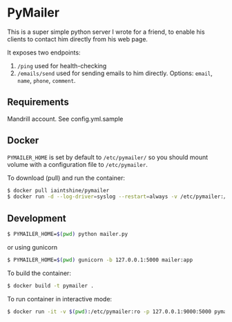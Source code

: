 # PyMailer

This is a super simple python server I wrote for a friend, to enable his clients to contact him directly from his web page. 

It exposes two endpoints:
1. `/ping` used for health-checking
2. `/emails/send` used for sending emails to him directly. Options: `email`, `name`, `phone`, `comment`.

## Requirements

Mandrill account. See config.yml.sample

## Docker 

`PYMAILER_HOME` is set by default to `/etc/pymailer/` so you should mount volume with a configuration file to `/etc/pymailer`.

To download (pull) and run the container:

```bash
$ docker pull iaintshine/pymailer
$ docker run -d --log-driver=syslog --restart=always -v /etc/pymailer:/etc/pymailer:ro -p 127.0.0.1:9000:5000 iaintshine/pymailer
```

## Development

```bash
$ PYMAILER_HOME=$(pwd) python mailer.py
```

or using gunicorn

```bash
$ PYMAILER_HOME=$(pwd) gunicorn -b 127.0.0.1:5000 mailer:app
```

To build the container:

```bash
$ docker build -t pymailer .
```

To run container in interactive mode:

```bash
$ docker run -it -v $(pwd):/etc/pymailer:ro -p 127.0.0.1:9000:5000 pymailer
```
